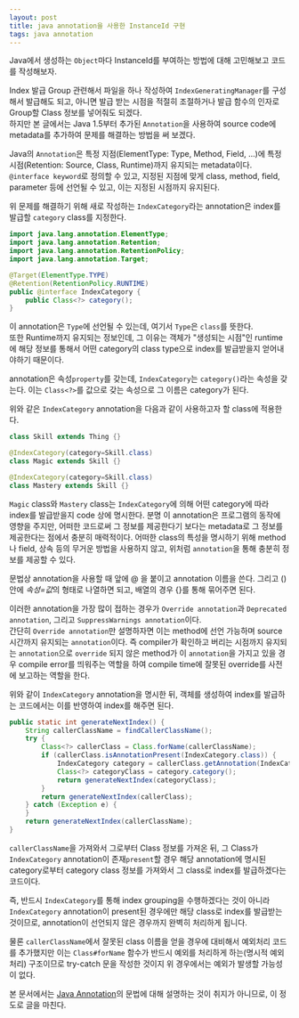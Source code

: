 ```yaml
---
layout: post
title: java annotation을 사용한 InstanceId 구현
tags: java annotation
---
```


Java에서 생성하는 `Object`마다 InstanceId를 부여하는 방법에 대해 고민해보고 코드를 작성해보자.

Index 발급 Group 관련해서 파일을 하나 작성하여 `IndexGeneratingManager`를 구성해서 발급해도 되고, 아니면 발급 받는 시점을 적절히 조절하거나 발급 함수의 인자로 Group할 Class 정보를 넣어줘도 되겠다.  
하지만 본 글에서는 Java 1.5부터 추가된 `Annotation`을 사용하여 source code에 metadata를 추가하여 문제를 해결하는 방법을 써 보겠다.

Java의 `Annotation`은 특정 지점(ElementType: Type, Method, Field, ...)에 특정 시점(Retention: Source, Class, Runtime)까지 유지되는 metadata이다.  
`@interface keyword`로 정의할 수 있고, 지정된 지점에 맞게 class, method, field, parameter 등에 선언될 수 있고, 이는 지정된 시점까지 유지된다.

위 문제를 해결하기 위해 새로 작성하는 `IndexCategory`라는 annotation은 index를 발급할 `category` class를 지정한다.

```java
import java.lang.annotation.ElementType;
import java.lang.annotation.Retention;
import java.lang.annotation.RetentionPolicy;
import java.lang.annotation.Target;

@Target(ElementType.TYPE)
@Retention(RetentionPolicy.RUNTIME)
public @interface IndexCategory {
	public Class<?> category();
}
```

이 annotation은 `Type`에 선언될 수 있는데, 여기서 `Type`은 `class`를 뜻한다.  
또한 Runtime까지 유지되는 정보인데, 그 이유는 객체가 "생성되는 시점"인 runtime에 해당 정보를 통해서 어떤 category의 class type으로 index를 발급받을지 얻어내야하기 때문이다.

annotation은 속성`property`를 갖는데, `IndexCategory`는 `category()`라는 속성을 갖는다. 이는 `Class<?>`를 값으로 갖는 속성으로 그 이름은 category가 된다.

위와 같은 `IndexCategory` annotation을 다음과 같이 사용하고자 할 class에 적용한다.

```java
class Skill extends Thing {}

@IndexCategory(category=Skill.class)
class Magic extends Skill {}

@IndexCategory(category=Skill.class)
class Mastery extends Skill {}
```

`Magic` class와 `Mastery` class는 `IndexCategory`에 의해 어떤 category에 따라 index를 발급받을지 code 상에 명시한다.
분명 이 annotation은 프로그램의 동작에 영향을 주지만, 어떠한 코드로써 그 정보를 제공한다기 보다는 metadata로 그 정보를 제공한다는 점에서 충분히 매력적이다. 어떠한 class의 특성을 명시하기 위해 method나 field, 상속 등의 무거운 방법을 사용하지 않고, 위처럼 `annotation`을 통해 충분히 정보를 제공할 수 있다.

문법상 annotation을 사용할 때 앞에 @ 을 붙이고 annotation 이름을 쓴다. 그리고 () 안에 *속성=값*의 형태로 나열하면 되고, 배열의 경우 {}를 통해 묶어주면 된다.

이러한 annotation을 가장 많이 접하는 경우가 `Override annotation`과 `Deprecated annotation`, 그리고 `SuppressWarnings annotation`이다.  
간단히 `Override annotation`만 설명하자면 이는 method에 선언 가능하며 source 시간까지 유지되는 `annotation`이다. 즉 compiler가 확인하고 버리는 시점까지 유지되는 `annotation`으로 `override` 되지 않은 method가 이 `annotation`을 가지고 있을 경우 compile error를 띄워주는 역할을 하여 compile time에 잘못된 override를 사전에 보고하는 역할을 한다.

위와 같이 `IndexCategory` annotation을 명시한 뒤, 객체를 생성하여 index를 발급하는 코드에서는 이를 반영하여 index를 해주면 된다.

```java
public static int generateNextIndex() {
	String callerClassName = findCallerClassName();
	try {
		Class<?> callerClass = Class.forName(callerClassName);
		if (callerClass.isAnnotationPresent(IndexCategory.class)) {
			IndexCategory category = callerClass.getAnnotation(IndexCategory.class);
			Class<?> categoryClass = category.category();
			return generateNextIndex(categoryClass);
		}
		return generateNextIndex(callerClass);
	} catch (Exception e) {
	}
	return generateNextIndex(callerClassName);
}
```

`callerClassName`을 가져와서 그로부터 Class 정보를 가져온 뒤, 그 Class가 `IndexCategory` annotation이 존재`present`할 경우 해당 annotation에 명시된 category로부터 category class 정보를 가져와서 그 class로 index를 발급하겠다는 코드이다.

즉, 반드시 `IndexCategory`를 통해 index grouping을 수행하겠다는 것이 아니라 `IndexCategory` annotation이 present된 경우에만 해당 class로 index를 발급받는 것이므로, annotation이 선언되지 않은 경우까지 완벽히 처리하게 됩니다.

물론 `callerClassName`에서 잘못된 class 이름을 얻을 경우에 대비해서 예외처리 코드를 추가했지만 이는 `Class#forName` 함수가 반드시 예외를 처리하게 하는(명시적 예외처리) 구조이므로 try-catch 문을 작성한 것이지 위 경우에서는 예외가 발생할 가능성이 없다.

본 문서에서는 [Java Annotation](http://en.wikipedia.org/wiki/Annotation#Java_annotations)의 문법에 대해 설명하는 것이 취지가 아니므로, 이 정도로 글을 마친다.